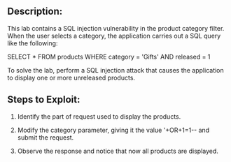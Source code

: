 ## Description:

This lab contains a SQL injection vulnerability in the product category filter. When the user selects a category, the application carries out a SQL query like the following:

SELECT * FROM products WHERE category = 'Gifts' AND released = 1

To solve the lab, perform a SQL injection attack that causes the application to display one or more unreleased products.


## Steps to Exploit:

1. Identify the part of request used to display the products.

2. Modify the category parameter, giving it the value '+OR+1=1-- and submit the request.

3. Observe the response and notice that now all products are displayed.



